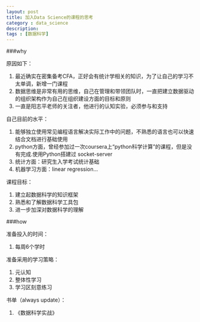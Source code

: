 ```yaml
---
layout: post
title: 加入Data Science的课程的思考
category : data_science
description:
tags : [数据科学]
---
```

###why

原因如下：  
1. 最近确实在密集备考CFA，正好会有统计学相关的知识，为了让自己的学习不太单调，新增一门课程  
2. 数据思维是非常有用的思维，自己在管理和带领团队时，一直把建立数据驱动的组织架构作为自己在组织建设方面的目标和原则  
3. 一直是阳志平老师的关注者，他进行的认知实验，必须参与和支持  

自己目前的水平：  
1. 能够独立使用常见编程语言解决实际工作中的问题，不熟悉的语言也可以快速结合文档进行基础使用  
2. python方面，曾经参加过一次coursera上“python科学计算”的课程，但是没有完成.使用Python搭建过  socket-server  
3. 统计方面：研究生入学考试统计基础  
4. 机器学习方面：linear regression...  

课程目标：  
1. 建立起数据科学的知识框架  
2. 熟悉和了解数据科学工具包  
3. 进一步加深对数据科学的理解  

###how

准备投入的时间：  
1. 每周6个学时

准备采用的学习策略：  
1. 元认知  
2. 整体性学习  
3. 学习区刻意练习  

书单（always update）：  
1. 《数据科学实战》





